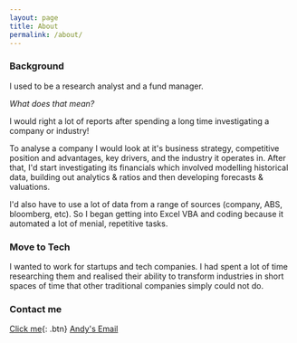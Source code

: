 ```yaml
---
layout: page
title: About
permalink: /about/
---
```


### Background

I used to be a research analyst and a fund manager. 

_What does that mean?_ 

I would right a lot of reports after spending a long time investigating a company or industry! 

To analyse a company I would look at it's business strategy, competitive position and advantages, key drivers, and the industry it operates in. After that, I'd start investigating its financials which involved modelling historical data, building out analytics & ratios and then developing forecasts & valuations. 

I'd also have to use a lot of data from a range of sources (company, ABS, bloomberg, etc). So I began getting into Excel VBA and coding because it automated a lot of menial, repetitive tasks.


### Move to Tech

I wanted to work for startups and tech companies. I had spent a lot of time researching them and realised their ability to transform industries in short spaces of time that other traditional companies simply could not do.

### Contact me

[Click me](http://www.google.com){: .btn}
[Andy's Email](mailto:andrewjaknight@gmail.com)
